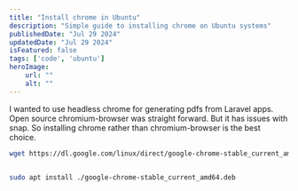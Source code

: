 ```yaml
---
title: "Install chrome in Ubuntu"
description: "Simple guide to installing chrome on Ubuntu systems"
publishedDate: "Jul 29 2024"
updatedDate: "Jul 29 2024"
isFeatured: false
tags: ['code', 'ubuntu']
heroImage:
    url: ""
    alt: ""
---
```


I wanted to use headless chrome for generating pdfs from Laravel apps. Open source chromium-browser was straight forward. But it has issues with snap. So installing chrome rather than chromium-browser is the best choice. 

```bash
wget https://dl.google.com/linux/direct/google-chrome-stable_current_amd64.deb


sudo apt install ./google-chrome-stable_current_amd64.deb
```